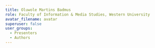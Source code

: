 ```yaml
---
title: Oluwole Martins Badmus
role: Faculty of Information & Media Studies, Western University
avatar_filename: avatar
superuser: false
user_groups:
  - Presenters
  - Authors
---
```

